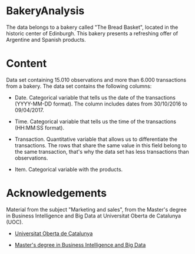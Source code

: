 # BakeryAnalysis
The data belongs to a bakery called "The Bread Basket", located in the historic center of Edinburgh. This bakery presents a refreshing offer of Argentine and Spanish products.

# Content
Data set containing 15.010 observations and more than 6.000 transactions from a bakery. The data set contains the following columns:

*  Date. Categorical variable that tells us the date of the transactions (YYYY-MM-DD format). The column includes dates from 30/10/2016 to 09/04/2017.

*  Time. Categorical variable that tells us the time of the transactions (HH:MM:SS format).

*  Transaction. Quantitative variable that allows us to differentiate the transactions. The rows that share the same value in this field belong to the same transaction, that's why the data set has less transactions than observations.

*  Item. Categorical variable with the products.

# Acknowledgements
Material from the subject "Marketing and sales", from the Master's degree in Business Intelligence and Big Data at Universitat Oberta de Catalunya (UOC).

*  [Universitat Oberta de Catalunya](https://www.uoc.edu/portal/en/index.html)

*  [Master's degree in Business Intelligence and Big Data](https://estudios.uoc.edu/es/masters-posgrados-especializaciones/master/informatica-multimedia-telecomunicacion/inteligencia-negocio-big-data/presentacion)
